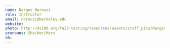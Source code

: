 ```yaml
---
name: Narges Norouzi
role: Instructor
email: norouzi@berkeley.edu
website: 
photo: http://ds100.org/fa23-testing/resources/assets/staff_pics/Narges_Norouzi.jpg
pronouns: She/Her/Hers
oh:
---
```


